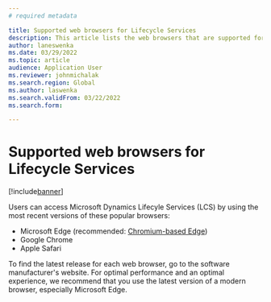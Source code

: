 ```yaml
---
# required metadata

title: Supported web browsers for Lifecycle Services 
description: This article lists the web browsers that are supported for Lifecyle Services.
author: laneswenka
ms.date: 03/29/2022
ms.topic: article
audience: Application User
ms.reviewer: johnmichalak
ms.search.region: Global
ms.author: laswenka
ms.search.validFrom: 03/22/2022
ms.search.form:

---
```


# Supported web browsers for Lifecycle Services 

[!include[banner](../includes/banner.md)]

Users can access Microsoft Dynamics Lifecyle Services (LCS) by using the most recent versions of these popular browsers: 

- Microsoft Edge (recommended: [Chromium-based Edge](https://support.microsoft.com/microsoft-edge/download-the-new-microsoft-edge-based-on-chromium-0f4a3dd7-55df-60f5-739f-00010dba52cf))
- Google Chrome
- Apple Safari

To find the latest release for each web browser, go to the software manufacturer's website. For optimal performance and an optimal experience, we recommend that you use the latest version of a modern browser, especially Microsoft Edge. 

